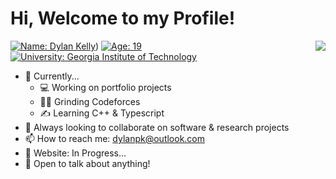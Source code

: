 # Hi, Welcome to my Profile!


<a>
<img align="right" src="https://github-readme-stats.vercel.app/api/top-langs/?username=dylankelly04&theme=merko&hide=vim%20snippet" />
</a>

[![Name: Dylan Kelly](https://img.shields.io/badge/Name-Dylan%20Kelly-success)](https://www.linkedin.com/in/dylan-kelly-1b901b1b2/))
[![Age: 19](https://img.shields.io/badge/Age-19-white)](https://en.wikipedia.org/wiki/January_27)
[![University: Georgia Institute of Technology](https://img.shields.io/badge/University-Georgia%20Institute%20of%20Technology-important)](https://www.cc.gatech.edu/)


- 🔭 Currently...
  - 💻 Working on portfolio projects
  - 👨‍💻 Grinding Codeforces
  - ✍️ Learning C++ & Typescript
- 👀 Always looking to collaborate on software & research projects
- 📫 How to reach me: dylanpk@outlook.com
- 🔗 Website: In Progress...
- 💬 Open to talk about anything!

<!--
## Technologies
|<img src="https://cdn.worldvectorlogo.com/logos/python-5.svg" alt="Python Logo" width="50" height="50"/> <hr> <img src="https://cdn.worldvectorlogo.com/logos/java-4.svg" alt="Java Logo" width="50" height="50"/>| <img src="https://cdn.worldvectorlogo.com/logos/c-1.svg" alt="C Logo" width="50" height="50"/> <hr> <img src="https://cdn.worldvectorlogo.com/logos/c.svg" alt="C++ Logo" width="50" height="50"/> |<img src="https://cdn.worldvectorlogo.com/logos/mysql-6.svg" alt="MySQL Logo" width="50" height="50"/> <hr> <img src="https://miro.medium.com/max/2400/1*8AaAYxLb-VOgGUW8V8JXQA.png" alt="PyTorch Logo" width="50" height="50"/> | <img src="https://cdn.worldvectorlogo.com/logos/react-2.svg" alt="React Logo" width="50" height="50"/> <hr> <img src="https://cdn.worldvectorlogo.com/logos/git-icon.svg" alt="Git Logo" width="50" height="50"/> |<img src="https://cdn.worldvectorlogo.com/logos/linux-tux.svg" alt="Linux Logo" width="50" height="50"/> <hr> <img src="https://cdn.worldvectorlogo.com/logos/mongodb-icon-1.svg" alt="MongoDB Logo" width="50" height="50"/> |<img src="https://cdn.worldvectorlogo.com/logos/logo-javascript.svg" alt="JavaScript Logo" width="50" height="50"/> <hr> <img src="https://cdn.worldvectorlogo.com/logos/typescript.svg" alt="Typescript Logo" width="50" height="50"/> | [![Languages](https://github-readme-stats-sigma-five.vercel.app/api/top-langs/?username=dylankelly04&theme=ayu-mirage&layout=compact&langs_count=8&hide=vim%20snippet)](https://github.com/dylankelly04) |
|:---:|:---:|:---:|:---:|:---:|:---:|:---:|
